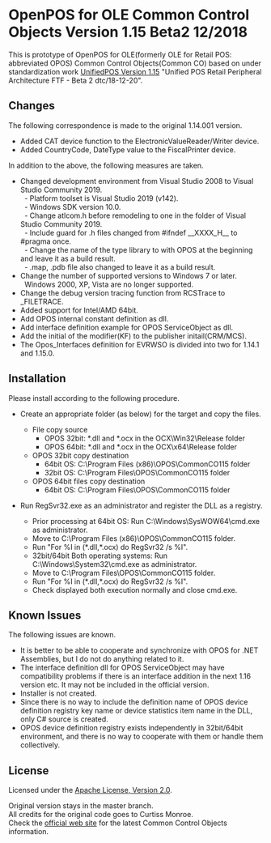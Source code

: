 ﻿# OpenPOS for OLE Common Control Objects Version 1.15 Beta2 12/2018  
This is prototype of OpenPOS for OLE(formerly OLE for Retail POS: abbreviated OPOS) Common Control Objects(Common CO) based on under standardization work [UnifiedPOS Version 1.15][upos115] "Unified POS Retail Peripheral Architecture FTF - Beta 2  dtc/18-12-20".  

## Changes  
The following correspondence is made to the original 1.14.001 version.  

- Added CAT device function to the ElectronicValueReader/Writer device.  
- Added CountryCode, DateType value to the FiscalPrinter device.  

In addition to the above, the following measures are taken.  

- Changed development environment from Visual Studio 2008 to Visual Studio Community 2019.  
  - Platform toolset is Visual Studio 2019 (v142).  
  - Windows SDK version 10.0.  
  - Change atlcom.h before remodeling to one in the folder of Visual Studio Community 2019.  
  - Include guard for .h files changed from #ifndef \_\_XXXX\_H\_\_ to #pragma once.  
  - Change the name of the type library to with OPOS at the beginning and leave it as a build result.  
  - .map, .pdb file also changed to leave it as a build result.  
- Change the number of supported versions to Windows 7 or later.  
  Windows 2000, XP, Vista are no longer supported.  
- Change the debug version tracing function from RCSTrace to \_FILETRACE.  
- Added support for Intel/AMD 64bit.  
- Add OPOS internal constant definition as dll.  
- Add interface definition example for OPOS ServiceObject as dll.  
- Add the initial of the modifier(KF) to the publisher initail(CRM/MCS).  
- The Opos_Interfaces definition for EVRWSO is divided into two for 1.14.1 and 1.15.0.


## Installation  
Please install according to the following procedure.  


- Create an appropriate folder (as below) for the target and copy the files.  
  - File copy source  
    - OPOS 32bit: \*.dll and \*.ocx in the OCX\\Win32\\Release folder  
    - OPOS 64bit: \*.dll and \*.ocx in the OCX\\x64\\Release folder  
  - OPOS 32bit copy destination  
    - 64bit OS: C:\\Program Files (x86)\\OPOS\\CommonCO115 folder  
    - 32bit OS: C:\\Program Files\\OPOS\\CommonCO115 folder  
  - OPOS 64bit files copy destination  
    - 64bit OS: C:\\Program Files\\OPOS\\CommonCO115 folder  


- Run RegSvr32.exe as an administrator and register the DLL as a registry.  
  - Prior processing at 64bit OS: Run C:\\Windows\\SysWOW64\\cmd.exe as administrator.  
  - Move to C:\\Program Files (x86)\\OPOS\\CommonCO115 folder.  
  - Run "For %I in (\*.dll,\*.ocx) do RegSvr32 /s %I".  
  - 32bit/64bit Both operating systems: Run C:\\Windows\\System32\\cmd.exe as administrator.  
  - Move to C:\\Program Files\\OPOS\\CommonCO115 folder.  
  - Run "For %I in (\*.dll,\*.ocx) do RegSvr32 /s %I".  
  - Check displayed both execution normally and close cmd.exe.  


## Known Issues  
The following issues are known.  

- It is better to be able to cooperate and synchronize with OPOS for .NET Assemblies, but I do not do anything related to it.  
- The interface definition dll for OPOS ServiceObject may have compatibility problems if there is an interface addition in the next 1.16 version etc. It may not be included in the official version.  
- Installer is not created.  
- Since there is no way to include the definition name of OPOS device definition registry key name or device statistics item name in the DLL, only C# source is created.  
- OPOS device definition registry exists independently in 32bit/64bit environment, and there is no way to cooperate with them or handle them  collectively.  


## License  
Licensed under the [Apache License, Version 2.0](./LICENSE-2.0.txt).  

Original version stays in the master branch.  
All credits for the original code goes to Curtiss Monroe.  
Check the [official web site][opos] for the latest Common Control Objects information.  

[upos115]: https://www.omg.org/spec/UPOS/1.15/Beta2/PDF
[opos]: http://monroecs.com/oposccos.htm
